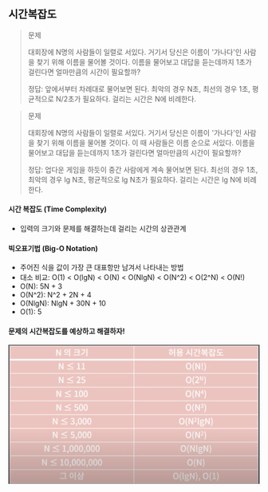 ## 시간복잡도

> 문제
> 
> 대회장에 N명의 사람들이 일렬로 서있다. 거기서 당신은 이름이 '가나다'인 사람을 찾기 위해 이름을 물어볼 것이다. 이름을 물어보고 대답을 듣는데까지 1초가 걸린다면 얼마만큼의 시간이 필요할까?
> 
> 정답: 앞에서부터 차례대로 물어보면 된다. 최악의 경우 N초, 최선의 경우 1초, 평균적으로 N/2초가 필요하다. 걸리는 시간은 N에 비례한다.

> 문제
> 
> 대회장에  N명의 사람들이 일렬로 서있다. 거기서 당신은 이름이 '가나다'인 사람을 찾기 위해 이름을 물어볼 것이다. 이 때 사람들은 이름 순으로 서있다. 이름을 물어보고 대답을 듣는데까지 1초가 걸린다면 얼마만큼의 시간이 필요할까?
> 
> 정답: 업다운 게임을 하듯이 중간 사람에게 계속 물어보면 된다. 최선의 경우 1초, 최악의 경우 lg N초, 평균적으로 lg N초가 필요하다. 걸리는 시간은 lg N에 비례한다.

#### 시간 복잡도 (Time Complexity)

- 입력의 크기와 문제를 해결하는데 걸리는 시간의 상관관계

#### 빅오표기법 (Big-O Notation)

- 주어진 식을 값이 가장 큰 대표항만 남겨서 나타내는 방법
- 대소 비교: O(1) < O(lgN) < O(N) < O(NlgN) < O(N^2) < O(2^N) < O(N!)
- O(N): 5N + 3
- O(N^2): N^2 + 2N + 4
- O(NlgN): NlgN + 30N + 10
- O(1): 5


#### 문제의 시간복잡도를 예상하고 해결하자! 

![img.png](image/img.png)

